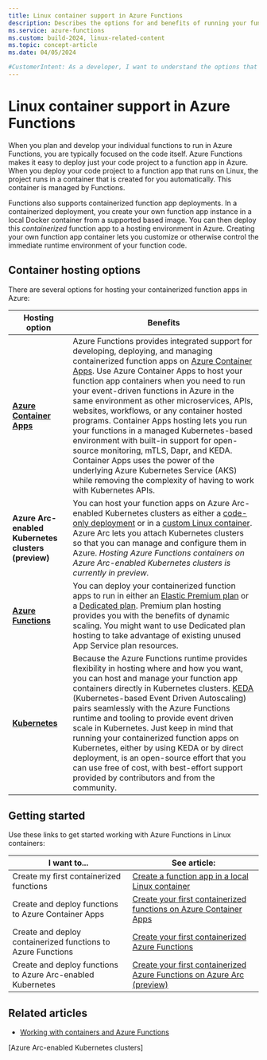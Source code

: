 ```yaml
---
title: Linux container support in Azure Functions
description: Describes the options for and benefits of running your function code in Linux containers in Azure.
ms.service: azure-functions
ms.custom: build-2024, linux-related-content
ms.topic: concept-article
ms.date: 04/05/2024

#CustomerIntent: As a developer, I want to understand the options that are available to me for hosting function apps in Linux containers so I can choose the best development and deployment options for containerized deployments of function code to Azure.
---
```


# Linux container support in Azure Functions

When you plan and develop your individual functions to run in Azure Functions, you are typically focused on the code itself. Azure Functions makes it easy to deploy just your code project to a function app in Azure. When you deploy your code project to a function app that runs on Linux, the project runs in a container that is created for you automatically. This container is managed by Functions.

Functions also supports containerized function app deployments. In a containerized deployment, you create your own function app instance in a local Docker container from a supported based image. You can then deploy this _containerized_ function app to a hosting environment in Azure. Creating your own function app container lets you customize or otherwise control the immediate runtime environment of your function code. 

## Container hosting options

There are several options for hosting your containerized function apps in Azure:

| Hosting option | Benefits |
| --- | --- |  
| **[Azure Container Apps]** | Azure Functions provides integrated support for developing, deploying, and managing containerized function apps on [Azure Container Apps](../container-apps/overview.md). Use Azure Container Apps to host your function app containers when you need to run your event-driven functions in Azure in the same environment as other microservices, APIs, websites, workflows, or any container hosted programs. Container Apps hosting lets you run your functions in a managed Kubernetes-based environment with built-in support for open-source monitoring, mTLS, Dapr, and KEDA. Container Apps uses the power of the underlying Azure Kubernetes Service (AKS) while removing the complexity of having to work with Kubernetes APIs. | 
| **Azure Arc-enabled Kubernetes clusters (preview)** | You can host your function apps on Azure Arc-enabled Kubernetes clusters as either a [code-only deployment](./create-first-function-arc-cli.md) or in a [custom Linux container](./create-first-function-arc-custom-container.md). Azure Arc lets you attach Kubernetes clusters so that you can manage and configure them in Azure. _Hosting Azure Functions containers on Azure Arc-enabled Kubernetes clusters is currently in preview._ |
| **[Azure Functions]** | You can deploy your containerized function apps to run in either an [Elastic Premium plan](./functions-premium-plan.md) or a [Dedicated plan](./dedicated-plan.md). Premium plan hosting provides you with the benefits of dynamic scaling. You might want to use Dedicated plan hosting to take advantage of existing unused App Service plan resources. |  
| **[Kubernetes]** | Because the Azure Functions runtime provides flexibility in hosting where and how you want, you can host and manage your function app containers directly in Kubernetes clusters. [KEDA](https://keda.sh) (Kubernetes-based Event Driven Autoscaling) pairs seamlessly with the Azure Functions runtime and tooling to provide event driven scale in Kubernetes. Just keep in mind that running your containerized function apps on Kubernetes, either by using KEDA or by direct deployment, is an open-source effort that you can use free of cost, with best-effort support provided by contributors and from the community. |

## Getting started

 Use these links to get started working with Azure Functions in Linux containers:

| I want to... |  See article: |
| --- | --- |
| Create my first containerized functions | [Create a function app in a local Linux container](functions-create-container-registry.md)  |  
| Create and deploy functions to Azure Container Apps | [Create your first containerized functions on Azure Container Apps](functions-deploy-container-apps.md) |
| Create and deploy containerized functions to Azure Functions | [Create your first containerized Azure Functions](functions-deploy-container.md)|
| Create and deploy functions to Azure Arc-enabled Kubernetes | [Create your first containerized Azure Functions on Azure Arc (preview)](create-first-function-arc-custom-container.md) |

## Related articles

+ [Working with containers and Azure Functions](functions-how-to-custom-container.md)


[Azure Container Apps]: functions-container-apps-hosting.md
[Kubernetes]: functions-kubernetes-keda.md
[Azure Functions]: functions-how-to-custom-container.md?pivots=azure-functions#azure-portal-create-using-containers
[Azure Arc-enabled Kubernetes clusters]

